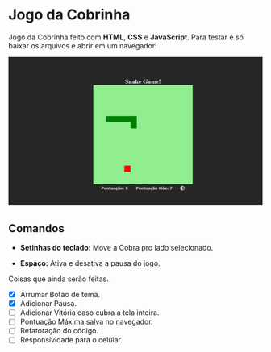 # Jogo da Cobrinha

Jogo da Cobrinha feito com **HTML**, **CSS** e **JavaScript**. Para testar é só baixar os arquivos e abrir em um navegador!

![Print do Site do Jogo da Cobrinha](img/Foto-Site.png)

## Comandos
- **Setinhas do teclado:** Move a Cobra pro lado selecionado.

- **Espaço:** Ativa e desativa a pausa do jogo.

Coisas que ainda serão feitas.

- [x] Arrumar Botão de tema.
- [x] Adicionar Pausa.
- [ ] Adicionar Vitória caso cubra a tela inteira.
- [ ] Pontuação Máxima salva no navegador.
- [ ] Refatoração do código.
- [ ] Responsividade para o celular.